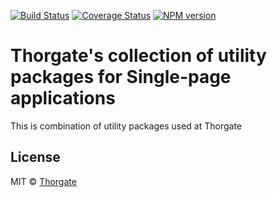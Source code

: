 [![Build Status][travis-image]][travis-url]
[![Coverage Status][coveralls-image]][coveralls-url]
[![NPM version][npm-rpltc-image]][npm-rpltc-url]


# Thorgate's collection of utility packages for Single-page applications

This is combination of utility packages used at Thorgate


## License

MIT © [Thorgate](http://github.com/thorgate)


[npm-rpltc-url]: https://npmjs.org/package/razzle-plugin-long-term-caching
[npm-rpltc-image]: https://img.shields.io/npm/v/razzle-plugin-long-term-caching.svg?style=flat-square

[coveralls-url]: https://coveralls.io/github/thorgate/tg-spa-utils?branch=master
[coveralls-image]: https://coveralls.io/repos/github/thorgate/tg-spa-utils/badge.svg?branch=master

[travis-url]: https://travis-ci.com/thorgate/tg-spa-utils
[travis-image]: https://travis-ci.com/thorgate/tg-spa-utils.svg?branch=master
